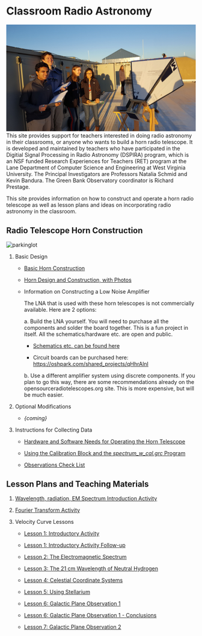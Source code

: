 # Classroom Radio Astronomy

![rooftop](Students_w_Horn_roof.jpg)
This site provides support for teachers interested in doing radio astronomy in their classrooms, or anyone who wants to build a horn radio telescope. It is developed and maintained by teachers who have participated in the Digitial Signal Processing in Radio Astronomy (DSPIRA) program, which is an NSF funded Research Experiences for Teachers (RET) program at the Lane Department of Computer Science and Engineering at West Virginia University. The Principal Investigators are Professors Natalia Schmid and Kevin Bandura. The Green Bank Observatory coordinator is Richard Prestage.

This site provides information on how to construct and operate a horn radio telescope as well as lesson plans and ideas on incorporating radio astronomy in the classroom.

## Radio Telescope Horn Construction
![parkinglot](Students_w_Horn_parkinlot.jpg)

1. Basic Design

   * [Basic Horn Construction](/Files_uploaded/DSPIRA_Horn_Assembly.pdf)
   
   * [Horn Design and Construction, with Photos](/Files_uploaded/HornTelescope_Design_CRA.pdf)
   
   * Information on Constructing a Low Noise Amplifier
  
      The LNA that is used with these horn telescopes is not commercially available. Here are 2 options:
    
      a. Build the LNA yourself. You will need to purchase all the components and solder the board together. This is a fun project in itself. All the schematics/hardware etc. are open and public. 
      
     * [Schematics etc. can be found here](/Files_uploaded/Neutral_Hydrogen_amplifier_v3.pdf)


      * Circuit boards can be purchased here: <https://oshpark.com/shared_projects/qHhrAlnI>

      b. Use a different amplifier system using discrete components.  If you plan to go this way, there are some recommendations already on the opensourceradiotelescopes.org site. This is more expensive, but will be much easier. 

2. Optional Modifications

   * _{coming}_
   
3. Instructions for Collecting Data
   
   * [Hardware and Software Needs for Operating the Horn Telescope](/Files_uploaded/HardwareSoftware_Needs_for_HornTelescope.pdf)
   
   * [Using the Calibration Block and the _spectrum_w_cal.grc_ Program](/Files_uploaded/Instructions_DSPIRAHorn_spectrometer_program.pdf)
   
   * [Observations Check List](/Files_uploaded/Observations_CheckList.pdf)

## Lesson Plans and Teaching Materials

1. [Wavelength, radiation, EM Spectrum Introduction Activity](/Files_uploaded/wavelengths_radiation_EM_intro.pdf)

2. [Fourier Transform Activity](/Files_uploaded/FourierTransform_Activity.pdf)

3. Velocity Curve Lessons

   * [Lesson 1: Introductory Activity](/Files_uploaded/VelocityCurve_Lesson1_2018.pdf)
   
   * [Lesson 1: Introductory Activity Follow-up](/Files_uploaded/VelocityCurve_Lesson1_Followup_2018.pdf)
   
   * [Lesson 2: The Electromagnetic Spectrum](/Files_uploaded/VelocityCurve_Lesson2_2018.pdf)
   
   * [Lesson 3: The 21 cm Wavelength of Neutral Hydrogen](/Files_uploaded/VelocityCurve_Lesson3_2018.pdf)
   
   * [Lesson 4: Celestial Coordinate Systems](/Files_uploaded/VelocityCurve_Lesson4_2018.pdf)
   
   * [Lesson 5: Using Stellarium](/Files_uploaded/VelocityCurve_Lesson5_2018.pdf)
   
   * [Lesson 6: Galactic Plane Observation 1](/Files_uploaded/VelocityCurve_Lesson6_GalacticPlaneObservation1_2018.pdf)
   
   * [Lesson 6: Galactic Plane Observation 1 - Conclusions](/Files_uploaded/VelocityCurve_Lesson6_GalacticPlaneObservation1_Conclusions_2018.pdf)
   
   * [Lesson 7: Galactic Plane Observation 2](/Files_uploaded/APPhysics_AstroLesson7_GalacticPlaneObservation2_2019.pdf)
   

